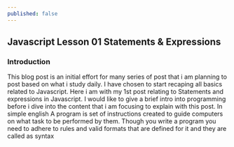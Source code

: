 ```yaml
---
published: false
---
```

## Javascript Lesson 01 Statements & Expressions

### Introduction
This blog post is an initial effort for many series of post that i am planning to post based on what i study daily. I have chosen to start recaping all basics related to Javascript. Here i am with my 1st post relating to Statements and expressions in Javascript. I would like to give a brief intro into programming before i dive into the content that i am focusing to explain with this post. In simple english A program is set of instructions created to guide computers on what task to be performed by them. Though you write a program you need to adhere to rules and valid formats that are defined for it and they are called as syntax

